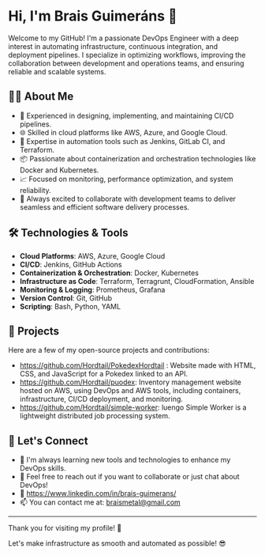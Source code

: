 # Hi, I'm Brais Guimeráns 👋

Welcome to my GitHub! I'm a passionate DevOps Engineer with a deep interest in automating infrastructure, continuous integration, and deployment pipelines. I specialize in optimizing workflows, improving the collaboration between development and operations teams, and ensuring reliable and scalable systems.

## 👨‍💻 About Me
- 🚀 Experienced in designing, implementing, and maintaining CI/CD pipelines.
- 🌐 Skilled in cloud platforms like AWS, Azure, and Google Cloud.
- 🔧 Expertise in automation tools such as Jenkins, GitLab CI, and Terraform.
- 📦 Passionate about containerization and orchestration technologies like Docker and Kubernetes.
- 📈 Focused on monitoring, performance optimization, and system reliability.
- 💬 Always excited to collaborate with development teams to deliver seamless and efficient software delivery processes.

## 🛠️ Technologies & Tools
- **Cloud Platforms**: AWS, Azure, Google Cloud
- **CI/CD**: Jenkins, GitHub Actions
- **Containerization & Orchestration**: Docker, Kubernetes
- **Infrastructure as Code**: Terraform, Terragrunt, CloudFormation, Ansible
- **Monitoring & Logging**: Prometheus, Grafana
- **Version Control**: Git, GitHub
- **Scripting**: Bash, Python, YAML

## 💼 Projects
Here are a few of my open-source projects and contributions:

- https://github.com/Hordtail/PokedexHordtail : Website made with HTML, CSS, and JavaScript for a Pokedex linked to an API.
- https://github.com/Hordtail/puodex: Inventory management website hosted on AWS, using DevOps and AWS tools, including containers, infrastructure, CI/CD deployment, and monitoring.
- https://github.com/Hordtail/simple-worker: luengo Simple Worker is a lightweight distributed job processing system. 

## 🚀 Let's Connect
- 🌱 I'm always learning new tools and technologies to enhance my DevOps skills.
- 📧 Feel free to reach out if you want to collaborate or just chat about DevOps!
- 🔗 https://www.linkedin.com/in/brais-guimerans/
- 📫 You can contact me at: [braismetal@gmail.com](mailto:braismetal@gmail.com)

---

Thank you for visiting my profile! 🌟

Let's make infrastructure as smooth and automated as possible! 😎
